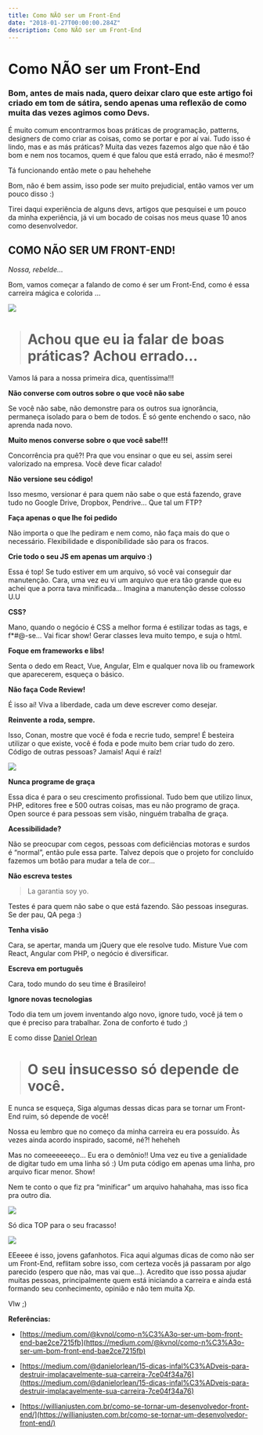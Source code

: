 ```yaml
---
title: Como NÃO ser um Front-End
date: "2018-01-27T00:00:00.284Z"
description: Como NÃO ser um Front-End
---
```


# Como NÃO ser um Front-End



### Bom, antes de mais nada, quero deixar claro que este artigo foi criado em tom de sátira, sendo apenas uma reflexão de como muita das vezes agimos como Devs.

É muito comum encontrarmos boas práticas de programação, patterns, designers de como criar as coisas, como se portar e por aí vai. Tudo isso é lindo, mas e as más práticas? Muita das vezes fazemos algo que não é tão bom e nem nos tocamos, quem é que falou que está errado, não é mesmo!?

Tá funcionando então mete o pau hehehehe

Bom, não é bem assim, isso pode ser muito prejudicial, então vamos ver um pouco disso :)

Tirei daqui experiência de alguns devs, artigos que pesquisei e um pouco da minha experiência, já vi um bocado de coisas nos meus quase 10 anos como desenvolvedor.

## **COMO NÃO SER UM FRONT-END!**

*Nossa, rebelde…*

Bom, vamos começar a falando de como é ser um Front-End, como é essa carreira mágica e colorida …

![](https://cdn-images-1.medium.com/max/2000/1*2Nq5qKG5MKaWsqJRXHwEbQ.jpeg)
> # Achou que eu ia falar de boas práticas? Achou errado…

Vamos lá para a nossa primeira dica, quentíssima!!!

**Não converse com outros sobre o que você não sabe**

Se você não sabe, não demonstre para os outros sua ignorância, permaneça isolado para o bem de todos. É só gente enchendo o saco, não aprenda nada novo.

**Muito menos converse sobre o que você sabe!!!**

Concorrência pra quê?! Pra que vou ensinar o que eu sei, assim serei valorizado na empresa. Você deve ficar calado!

**Não versione seu código!**

Isso mesmo, versionar é para quem não sabe o que está fazendo, grave tudo no Google Drive, Dropbox, Pendrive… Que tal um FTP?

**Faça apenas o que lhe foi pedido**

Não importa o que lhe pediram e nem como, não faça mais do que o necessário. 
Flexibilidade e disponibilidade são para os fracos.

**Crie todo o seu JS em apenas um arquivo :)**

Essa é top! Se tudo estiver em um arquivo, só você vai conseguir dar manutenção.
Cara, uma vez eu vi um arquivo que era tão grande que eu achei que a porra tava minificada…
Imagina a manutenção desse colosso U.U

**CSS?**

Mano, quando o negócio é CSS a melhor forma é estilizar todas as tags, e f*#@-se… Vai ficar show! Gerar classes leva muito tempo, e suja o html.

**Foque em frameworks e libs!**

Senta o dedo em React, Vue, Angular, Elm e qualquer nova lib ou framework que aparecerem, esqueça o básico.

**Não faça Code Review!**

É isso aí! Viva a liberdade, cada um deve escrever como desejar.

**Reinvente a roda, sempre.**

Isso, Conan, mostre que você é foda e recrie tudo, sempre!
É besteira utilizar o que existe, você é foda e pode muito bem criar tudo do zero. Código de outras pessoas? Jamais! Aqui é raíz!

![](https://cdn-images-1.medium.com/max/2000/1*NQwoCsNuuJBGe58g6d4Ajg.jpeg)

**Nunca programe de graça**

Essa dica é para o seu crescimento profissional. Tudo bem que utilizo linux, PHP, editores free e 500 outras coisas, mas eu não programo de graça.
Open source é para pessoas sem visão, ninguém trabalha de graça.

**Acessibilidade?**

Não se preocupar com cegos, pessoas com deficiências motoras e surdos é “normal”, então pule essa parte. Talvez depois que o projeto for concluído fazemos um botão para mudar a tela de cor…

**Não escreva testes**
> La garantia soy yo.

Testes é para quem não sabe o que está fazendo. São pessoas inseguras. 
Se der pau, QA pega :)

**Tenha visão**

Cara, se apertar, manda um jQuery que ele resolve tudo. 
Misture Vue com React, Angular com PHP, o negócio é diversificar.

**Escreva em português**

Cara, todo mundo do seu time é Brasileiro!

**Ignore novas tecnologias**

Todo dia tem um jovem inventando algo novo, ignore tudo, você já tem o que é preciso para trabalhar.
Zona de conforto é tudo ;)

E como disse [Daniel Orlean](undefined)
> # O seu insucesso só depende de você.

E nunca se esqueça, Siga algumas dessas dicas para se tornar um Front-End ruim, só depende de você!

Nossa eu lembro que no começo da minha carreira eu era possuído. Às vezes ainda acordo inspirado, sacomé, né?! heheheh

Mas no comeeeeeeço… Eu era o demônio!! Uma vez eu tive a genialidade de digitar tudo em uma linha só :)
Um puta código em apenas uma linha, pro arquivo ficar menor. Show!

Nem te conto o que fiz pra “minificar” um arquivo hahahaha, mas isso fica pra outro dia.

![](https://cdn-images-1.medium.com/max/2000/1*Co0gr64Uo5kSg89ukFD2dw.jpeg)

Só dica TOP para o seu fracasso!

![](https://cdn-images-1.medium.com/max/2000/1*SFZS5v0ONuuYYEsPskRQ2Q.gif)

EEeeee é isso, jovens gafanhotos. Fica aqui algumas dicas de como não ser um Front-End, reflitam sobre isso, com certeza vocês já passaram por algo parecido (espero que não, mas vai que…).
Acredito que isso possa ajudar muitas pessoas, principalmente quem está iniciando a carreira e ainda está formando seu conhecimento, opinião e não tem muita Xp.

Vlw ;)

**Referências:**

* [https://medium.com/@kvnol/como-n%C3%A3o-ser-um-bom-front-end-bae2ce7215fb](https://medium.com/@kvnol/como-n%C3%A3o-ser-um-bom-front-end-bae2ce7215fb)

* [https://medium.com/@danielorlean/15-dicas-infal%C3%ADveis-para-destruir-implacavelmente-sua-carreira-7ce04f34a76](https://medium.com/@danielorlean/15-dicas-infal%C3%ADveis-para-destruir-implacavelmente-sua-carreira-7ce04f34a76)

* [https://willianjusten.com.br/como-se-tornar-um-desenvolvedor-front-end/](https://willianjusten.com.br/como-se-tornar-um-desenvolvedor-front-end/)
